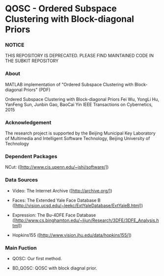# QOSC - Ordered Subspace Clustering with Block-diagonal Priors

### NOTICE

THIS REPOSITORY IS DEPRECATED. PLEASE FIND MAINTAINED CODE IN THE SUBKIT REPOSITORY

### About

MATLAB implementation of "Ordered Subspace Clustering with Block-diagonal Priors" (PDF)

Ordered Subspace Clustering with Block-diagonal Priors
Fei Wu, YongLi Hu, YanFeng Sun, Junbin Gao, BaoCai Yin
IEEE Transactions on Cybernetics, 2015

### Acknowledgement

The research project is supported by the Beijing Municipal Key Laboratory of Multimedia and Intelligent Software Technology,
Beijing University of Technology

### Dependent Packages

NCut: ([http://www.cis.upenn.edu/~jshi/software/])

### Data Sources 

- Video: The Internet Archive ([http://archive.org/])

- Faces: The Extended Yale Face Database B ([http://vision.ucsd.edu/~leekc/ExtYaleDatabase/ExtYaleB.html])

- Expression: The Bu-4DFE Face Database ([http://www.cs.binghamton.edu/~lijun/Research/3DFE/3DFE_Analysis.html])

- Hopkins155 ([http://www.vision.jhu.edu/data/hopkins155/])


### Main Fuction
- QOSC:     Our first method.

- BD_QOSC:  QOSC with block diagnal prior.
